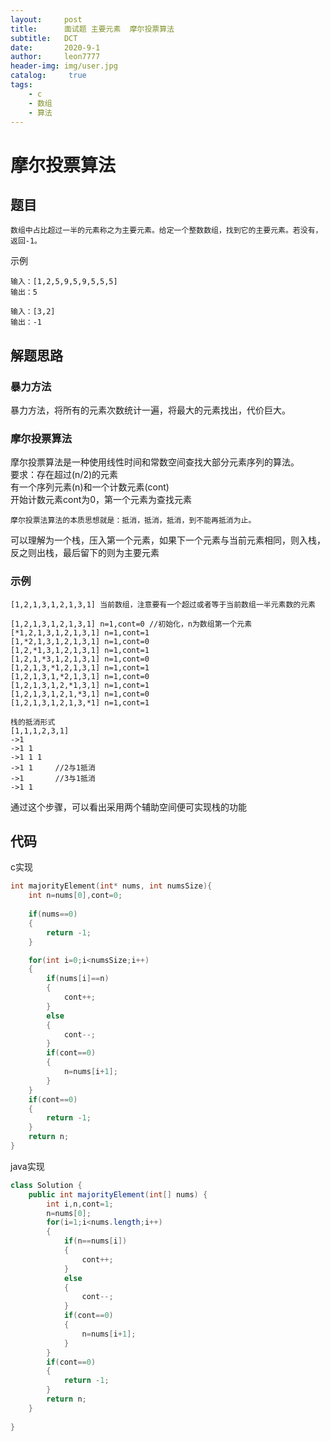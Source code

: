 ```yaml
---
layout:     post
title:      面试题 主要元素  摩尔投票算法
subtitle:   DCT
date:       2020-9-1
author:     leon7777
header-img: img/user.jpg
catalog: 	 true
tags:
    - c
    - 数组
    - 算法
---
```

# 摩尔投票算法
## 题目
```
数组中占比超过一半的元素称之为主要元素。给定一个整数数组，找到它的主要元素。若没有，返回-1。
```
示例  
```
输入：[1,2,5,9,5,9,5,5,5]
输出：5
```
```
输入：[3,2]
输出：-1
```
## 解题思路
### 暴力方法
暴力方法，将所有的元素次数统计一遍，将最大的元素找出，代价巨大。  
### 摩尔投票算法
摩尔投票算法是一种使用线性时间和常数空间查找大部分元素序列的算法。  
要求：存在超过(n/2)的元素  
有一个序列元素(n)和一个计数元素(cont)  
开始计数元素cont为0，第一个元素为查找元素  
```
摩尔投票法算法的本质思想就是：抵消，抵消，抵消，到不能再抵消为止。
```
可以理解为一个栈，压入第一个元素，如果下一个元素与当前元素相同，则入栈，反之则出栈，最后留下的则为主要元素  
### 示例
```
[1,2,1,3,1,2,1,3,1] 当前数组，注意要有一个超过或者等于当前数组一半元素数的元素

[1,2,1,3,1,2,1,3,1] n=1,cont=0 //初始化，n为数组第一个元素
[*1,2,1,3,1,2,1,3,1] n=1,cont=1
[1,*2,1,3,1,2,1,3,1] n=1,cont=0
[1,2,*1,3,1,2,1,3,1] n=1,cont=1
[1,2,1,*3,1,2,1,3,1] n=1,cont=0
[1,2,1,3,*1,2,1,3,1] n=1,cont=1
[1,2,1,3,1,*2,1,3,1] n=1,cont=0
[1,2,1,3,1,2,*1,3,1] n=1,cont=1
[1,2,1,3,1,2,1,*3,1] n=1,cont=0
[1,2,1,3,1,2,1,3,*1] n=1,cont=1

栈的抵消形式
[1,1,1,2,3,1]
->1 
->1 1
->1 1 1   
->1 1     //2与1抵消
->1       //3与1抵消
->1 1
```
通过这个步骤，可以看出采用两个辅助空间便可实现栈的功能  
## 代码
c实现
```c
int majorityElement(int* nums, int numsSize){
    int n=nums[0],cont=0;
    
    if(nums==0)
    {
        return -1;
    }

    for(int i=0;i<numsSize;i++)
    {
        if(nums[i]==n)
        {
            cont++;
        }
        else
        {
            cont--;
        }
        if(cont==0)
        {
            n=nums[i+1];
        }
    }
    if(cont==0)
    {
        return -1;
    }
    return n;
}
```
java实现
```java
class Solution {
    public int majorityElement(int[] nums) {
        int i,n,cont=1;
        n=nums[0];
        for(i=1;i<nums.length;i++)
        {
            if(n==nums[i])
            {
                cont++;
            }
            else
            {
                cont--;
            }
            if(cont==0)
            {
                n=nums[i+1];
            }
        }
        if(cont==0)
        {
            return -1;
        }
        return n;
    }
   
}
```